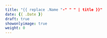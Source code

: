 ```yaml
---
title: "{{ replace .Name "-" " " | title }}"
date: {{ .Date }}
draft: true
showonlyimage: true
weight: 0 
---
```

 <!--more-->